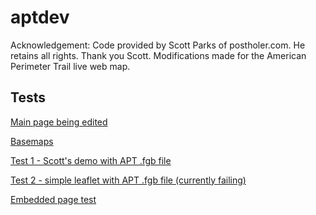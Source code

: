 # aptdev
Acknowledgement:
Code provided by Scott Parks of postholer.com. He retains all rights. Thank you Scott. Modifications made for the American Perimeter Trail live web map.

## Tests

[Main page being edited](https://tsmcgrath.github.io/aptdev/index.html)

[Basemaps](./basemaps.html)

[Test 1 - Scott's demo with APT .fgb file](./index.html)

[Test 2 - simple leaflet with APT .fgb file (currently failing)](./testmap2.html)

[Embedded page test](https://tsmcgrath.github.io/aptdev/embedtest.html)
